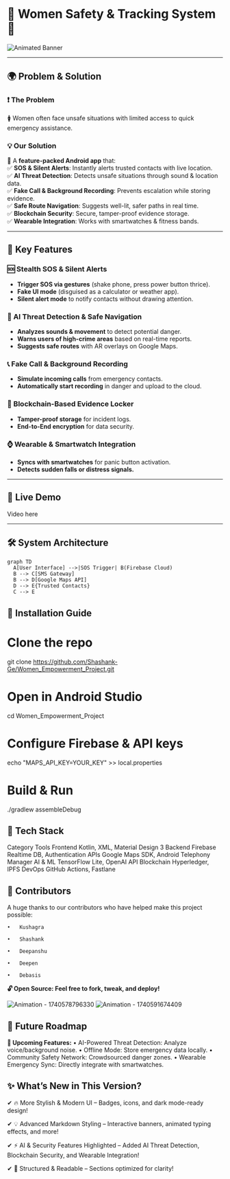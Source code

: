 # 🔐 Women Safety & Tracking System 🚨  
![Animated Banner](https://readme-typing-svg.demolab.com?font=Fira+Code&pause=1000&color=FF69B4&width=800&lines=Empowering+Women+Through+Real-Time+Safety+Solutions;Built+with+❤️+and+Kotlin+on+Android+Studio;SOS+%7C+Live+Tracking+%7C+Fake+Call+%7C+Firebase+Integration)


---

## 🌍 **Problem & Solution**  
### ❗ The Problem  
🚺 Women often face unsafe situations with limited access to quick emergency assistance.  

### 💡 Our Solution  
🚀 A **feature-packed Android app** that:  
✅ **SOS & Silent Alerts**: Instantly alerts trusted contacts with live location.  
✅ **AI Threat Detection**: Detects unsafe situations through sound & location data.  
✅ **Fake Call & Background Recording**: Prevents escalation while storing evidence.  
✅ **Safe Route Navigation**: Suggests well-lit, safer paths in real time.  
✅ **Blockchain Security**: Secure, tamper-proof evidence storage.  
✅ **Wearable Integration**: Works with smartwatches & fitness bands.  

---

## 🚀 **Key Features**  

### 🆘 Stealth SOS & Silent Alerts  
- **Trigger SOS via gestures** (shake phone, press power button thrice).  
- **Fake UI mode** (disguised as a calculator or weather app).  
- **Silent alert mode** to notify contacts without drawing attention.  

### 📍 AI Threat Detection & Safe Navigation  
- **Analyzes sounds & movement** to detect potential danger.  
- **Warns users of high-crime areas** based on real-time reports.  
- **Suggests safe routes** with AR overlays on Google Maps.  

### 📞 Fake Call & Background Recording  
- **Simulate incoming calls** from emergency contacts.  
- **Automatically start recording** in danger and upload to the cloud.  

### 🔐 Blockchain-Based Evidence Locker  
- **Tamper-proof storage** for incident logs.  
- **End-to-End encryption** for data security.  

### ⌚ Wearable & Smartwatch Integration  
- **Syncs with smartwatches** for panic button activation.  
- **Detects sudden falls or distress signals.**  

---

## 🎥 **Live Demo**  
Video here

---

## 🛠️ **System Architecture**  
```mermaid
graph TD
  A[User Interface] -->|SOS Trigger| B(Firebase Cloud)
  B --> C[SMS Gateway]
  B --> D[Google Maps API]
  D --> E{Trusted Contacts}
  C --> E
  ```

## 🔧 Installation Guide

# Clone the repo
git clone https://github.com/Shashank-Ge/Women_Empowerment_Project.git

# Open in Android Studio
cd Women_Empowerment_Project

# Configure Firebase & API keys
echo "MAPS_API_KEY=YOUR_KEY" >> local.properties

# Build & Run
./gradlew assembleDebug

## 🌈 Tech Stack

Category	Tools
Frontend	Kotlin, XML, Material Design 3
Backend	Firebase Realtime DB, Authentication
APIs	Google Maps SDK, Android Telephony Manager
AI & ML	TensorFlow Lite, OpenAI API
Blockchain	Hyperledger, IPFS
DevOps	GitHub Actions, Fastlane


## 🌟 Contributors

A huge thanks to our contributors who have helped make this project possible:

	•	Kushagra 
 
	•	Shashank 
 
	•	Deepanshu
 
	•	Deepen 
 
	•	Debasis 

**🔓 Open Source: Feel free to fork, tweak, and deploy!**


![Animation - 1740578796330](https://github.com/user-attachments/assets/d330348f-14e6-461b-b384-7af2ee0dc49d)
![Animation - 1740591674409](https://github.com/user-attachments/assets/13fc5bb1-9cc7-4991-a8f7-c41a075d29d1)

## 🚧 Future Roadmap

**🚀 Upcoming Features:**
	•	AI-Powered Threat Detection: Analyze voice/background noise.
	•	Offline Mode: Store emergency data locally.
	•	Community Safety Network: Crowdsourced danger zones.
	•	Wearable Emergency Sync: Directly integrate with smartwatches.




## ✨ What’s New in This Version?

✔ 🔥 More Stylish & Modern UI – Badges, icons, and dark mode-ready design!

✔ 💡 Advanced Markdown Styling – Interactive banners, animated typing effects, and more!

✔ ⚡ AI & Security Features Highlighted – Added AI Threat Detection, Blockchain Security, and Wearable Integration!

✔ 📜 Structured & Readable – Sections optimized for clarity!
